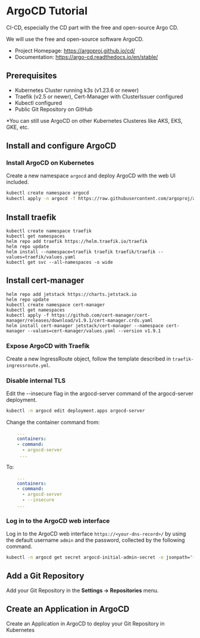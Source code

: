 # ArgoCD Tutorial
CI-CD, especially the CD part with the free and open-source Argo CD. 

We will use the free and open-source software ArgoCD.

- Project Homepage: https://argoproj.github.io/cd/
- Documentation: https://argo-cd.readthedocs.io/en/stable/

## Prerequisites

- Kubernetes Cluster running k3s (v1.23.6 or newer)
- Traefik (v2.5 or newer), Cert-Manager with ClusterIssuer configured
- Kubectl configured
- Public Git Repository on GitHub

*You can still use ArgoCD on other Kubernetes Clusteres like AKS, EKS, GKE, etc.

## Install and configure ArgoCD

### Install ArgoCD on Kubernetes

Create a new namespace `argocd` and deploy ArgoCD with the web UI included.

```bash
kubectl create namespace argocd
kubectl apply -n argocd -f https://raw.githubusercontent.com/argoproj/argo-cd/stable/manifests/install.yaml
```
## Install traefik
```
kubectl create namespace traefik
kubectl get namespaces
helm repo add traefik https://helm.traefik.io/traefik
helm repo update
helm install --namespace=traefik traefik traefik/traefik --values=traefik/values.yaml
kubectl get svc --all-namespaces -o wide
```
## Install cert-manager
```
helm repo add jetstack https://charts.jetstack.io
helm repo update
kubectl create namespace cert-manager
kubectl get namespaces
kubectl apply -f https://github.com/cert-manager/cert-manager/releases/download/v1.9.1/cert-manager.crds.yaml
helm install cert-manager jetstack/cert-manager --namespace cert-manager --values=cert-manager/values.yaml --version v1.9.1
```
### Expose ArgoCD with Traefik

Create a new IngressRoute object, follow the template described in `traefik-ingressroute.yml`.

### Disable internal TLS

Edit the --insecure flag in the argocd-server command of the argocd-server deployment.

```bash
kubectl -n argocd edit deployment.apps argocd-server
```

Change the container command from:
```yml
    ...
    containers:
    - command:
      - argocd-server
     ...
```

To:
```yml
    ...
    containers:
    - command:
      - argocd-server
      - --insecure      
    ...
```

### Log in to the ArgoCD web interface

Log in to the ArgoCD web interface `https://<your-dns-record>/` by using the default username `admin` and the password, collected by the following command.

```bash
kubectl -n argocd get secret argocd-initial-admin-secret -o jsonpath="{.data.password}" | base64 -d
```

## Add a Git Repository

Add your Git Repository in the **Settings -> Repositories** menu.

## Create an Application in ArgoCD

Create an Application in ArgoCD to deploy your Git Repository in Kubernetes
